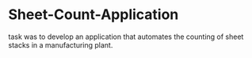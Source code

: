 # Sheet-Count-Application
 task was to develop an application that automates the counting of sheet stacks in a manufacturing plant. 
